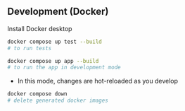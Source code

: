 ## Development (Docker)

Install Docker desktop

```bash
docker compose up test --build
# to run tests
```

```bash
docker compose up app --build
# to run the app in development mode
```

- In this mode, changes are hot-reloaded as you develop

```bash
docker compose down
# delete generated docker images
```
